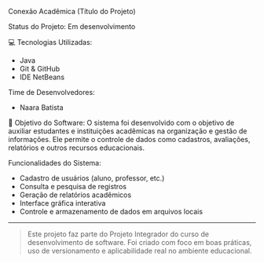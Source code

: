 Conexão Acadêmica (Título do Projeto)

Status do Projeto: Em desenvolvimento

💻 Tecnologias Utilizadas:
- Java
- Git & GitHub
- IDE NetBeans 

Time de Desenvolvedores:
- Naara Batista

🎯 Objetivo do Software:
O sistema foi desenvolvido com o objetivo de auxiliar estudantes e instituições acadêmicas na organização e gestão de informações.
Ele permite o controle de dados como cadastros, avaliações, relatórios e outros recursos educacionais.

Funcionalidades do Sistema:
- Cadastro de usuários (aluno, professor, etc.)
- Consulta e pesquisa de registros
- Geração de relatórios acadêmicos
- Interface gráfica interativa
- Controle e armazenamento de dados em arquivos locais

---

> Este projeto faz parte do Projeto Integrador do curso de desenvolvimento de software. Foi criado com foco em boas práticas, uso de versionamento e aplicabilidade real no ambiente educacional.
